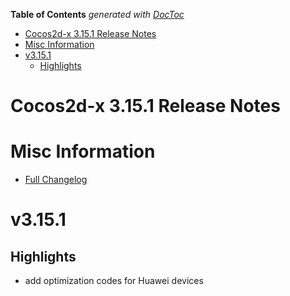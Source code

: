 <!-- START doctoc generated TOC please keep comment here to allow auto update -->
<!-- DON'T EDIT THIS SECTION, INSTEAD RE-RUN doctoc TO UPDATE -->
**Table of Contents**  *generated with [DocToc](https://github.com/thlorenz/doctoc)*

- [Cocos2d-x 3.15.1 Release Notes](#cocos2d-x-3151-release-notes)
- [Misc Information](#misc-information)
- [v3.15.1](#v3151)
  - [Highlights](#highlights)

<!-- END doctoc generated TOC please keep comment here to allow auto update -->

# Cocos2d-x 3.15.1 Release Notes #

# Misc Information

* [Full Changelog](https://github.com/cocos2d/cocos2d-x/blob/v3/CHANGELOG)

# v3.15.1

## Highlights

* add optimization codes for Huawei devices
